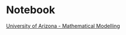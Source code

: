# Notebook
[University of Arizona - Mathematical Modelling]([https://www.math.arizona.edu/~lega/485-585/mp_e.html](https://www.math.arizona.edu/~lega/485-585/mp.html))
